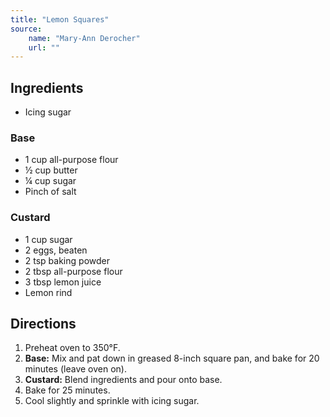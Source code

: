 ```yaml
---
title: "Lemon Squares"
source:
    name: "Mary-Ann Derocher"
    url: ""
---
```


## Ingredients

-   Icing sugar

### Base

-   1 cup all-purpose flour
-   ½ cup butter
-   ¼ cup sugar
-   Pinch of salt

### Custard

-   1 cup sugar
-   2 eggs, beaten
-   2 tsp baking powder
-   2 tbsp all-purpose flour
-   3 tbsp lemon juice
-   Lemon rind

## Directions

1. Preheat oven to 350°F.
1. **Base:** Mix and pat down in greased 8-inch square pan, and bake for 20 minutes (leave oven on).
1. **Custard:** Blend ingredients and pour onto base.
1. Bake for 25 minutes.
1. Cool slightly and sprinkle with icing sugar.
